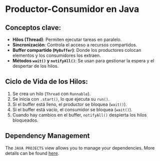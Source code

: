 # Productor-Consumidor en Java

## Conceptos clave:
- **Hilos (Thread)**: Permiten ejecutar tareas en paralelo.
- **Sincronización**: Controla el acceso a recursos compartidos.
- **Buffer compartido (`MyBuffer`)**: Donde los productores colocan elementos y los consumidores los extraen.
- **Métodos `wait()` y `notifyAll()`**: Se usan para gestionar la espera y el despertar de los hilos.

## Ciclo de Vida de los Hilos:
1. Se crea un hilo (`Thread` con `Runnable`).
2. Se inicia con `.start()`, lo que ejecuta su `run()`.
3. Si el buffer está lleno, el productor se bloquea (`wait()`).
4. Si el buffer está vacío, el consumidor se bloquea (`wait()`).
5. Cuando hay cambios en el buffer, `notifyAll()` despierta los hilos bloqueados.

## Dependency Management

The `JAVA PROJECTS` view allows you to manage your dependencies. More details can be found [here](https://github.com/microsoft/vscode-java-dependency#manage-dependencies).
